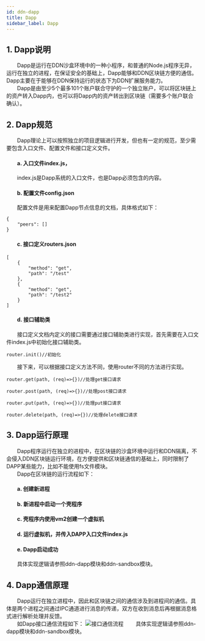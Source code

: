 ```yaml
---
id: ddn-dapp
title: Dapp
sidebar_label: Dapp
---
```


## 1. Dapp说明
&emsp;&emsp;Dapp是运行在DDN沙盒环境中的一种小程序，和普通的Node.js程序无异，运行在独立的进程，在保证安全的基础上，Dapp能够和DDN区块链方便的通信。Dapp主要在于能够在DDN保持运行的状态下为DDN扩展服务能力。<br/>
&emsp;&emsp;Dapp是由至少5个最多101个账户联合守护的一个独立账户，可以将区块链上的资产转入Dapp内，也可以将Dapp内的资产转出到区块链（需要多个账户联合确认）。

## 2. Dapp规范
&emsp;&emsp;Dapp理论上可以按照独立的项目逻辑进行开发，但也有一定的规范，至少需要包含入口文件、配置文件和接口定义文件。

#### &emsp;&emsp;a. 入口文件index.js，
&emsp;&emsp;index.js是Dapp系统的入口文件，也是Dapp必须包含的内容。
#### &emsp;&emsp;b. 配置文件config.json
&emsp;&emsp;配置文件是用来配置Dapp节点信息的文档，具体格式如下：
```
{
    "peers": []
}
```
#### &emsp;&emsp;c. 接口定义routers.json
```
[
    {
        "method": "get",
        "path": "/test"
    },
    {
        "method": "get",
        "path": "/test2"
    }
]
```

#### &emsp;&emsp;d. 接口辅助类
&emsp;&emsp;接口定义文档内定义的接口需要通过接口辅助类进行实现，首先需要在入口文件index.js中初始化接口辅助类。
```
router.init()//初始化
```
&emsp;&emsp;接下来，可以根据接口定义方法不同，使用router不同的方法进行实现。
```
router.get(path, (req)=>{})//处理get接口请求

router.post(path, (req)=>{})//处理post接口请求

router.put(path, (req)=>{})//处理put接口请求

router.delete(path, (req)=>{})//处理delete接口请求
```

## 3. Dapp运行原理
&emsp;&emsp;Dapp程序运行在独立的进程中，在区块链的沙盒环境中运行和DDN隔离，不会侵入DDN区块链运行环境，在方便提供和区块链通信的基础上，同时限制了DAPP某些能力，比如不能使用fs文件模块。<br/>
&emsp;&emsp;Dapp在区块链的运行流程如下：
#### &emsp;&emsp;a. 创建新进程
#### &emsp;&emsp;b. 新进程中启动一个壳程序
#### &emsp;&emsp;c. 壳程序内使用vm2创建一个虚拟机
#### &emsp;&emsp;d. 运行虚拟机，并传入DAPP入口文件index.js
#### &emsp;&emsp;e. Dapp启动成功
&emsp;&emsp;具体实现逻辑请参照ddn-dapp模块和ddn-sandbox模块。

## 4. Dapp通信原理
&emsp;&emsp;Dapp运行在独立进程中，因此和区块链之间的通信涉及到进程间的通信。具体是两个进程之间通过IPC通道进行消息的传递，双方在收到消息后再根据消息格式进行解析处理并反馈。<br/>
&emsp;&emsp;如Dapp接口通信流程如下：
![接口通信流程](/img/ddn-dapp-msg.jpg)
&emsp;&emsp;具体实现逻辑请参照ddn-dapp模块和ddn-sandbox模块。